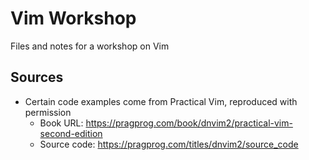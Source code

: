 # Vim Workshop
Files and notes for a workshop on Vim

## Sources
- Certain code examples come from Practical Vim, reproduced with permission
  - Book URL: https://pragprog.com/book/dnvim2/practical-vim-second-edition
  - Source code: https://pragprog.com/titles/dnvim2/source_code
